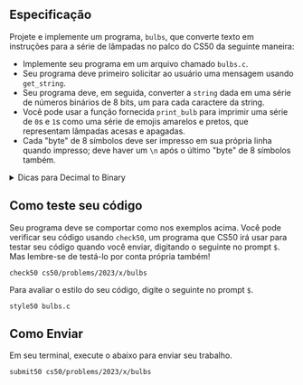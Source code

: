 ## Especificação

Projete e implemente um programa, `bulbs`, que converte texto em instruções para a série de lâmpadas no palco do CS50 da seguinte maneira:

- Implemente seu programa em um arquivo chamado `bulbs.c`.
- Seu programa deve primeiro solicitar ao usuário uma mensagem usando `get_string`.
- Seu programa deve, em seguida, converter a `string` dada em uma série de números binários de 8 bits, um para cada caractere da string.
- Você pode usar a função fornecida `print_bulb` para imprimir uma série de `0`s e `1`s como uma série de emojis amarelos e pretos, que representam lâmpadas acesas e apagadas.
- Cada "byte" de 8 símbolos deve ser impresso em sua própria linha quando impresso; deve haver um `\n` após o último "byte" de 8 símbolos também.

<details><summary>Dicas para Decimal to Binary</summary><p>Vamos caminhar por um exemplo com o número 4. Como você converteria 4 para binário? Comece considerando o bit mais à direita, aquele que, se ligado, adiciona 1 ao número que estamos representando. Você precisa que este bit seja ativado? Divida 4 por 2 para descobrir:</p>

<mjx-container class = "MathJax CtxtMenu_Attached_0" jax = "CHTML" display="true" justify="left" tabindex="0" ctxtmenu_counter="7" style="font-size: 113,1%; position: relative;"><mjx-math display="true" class="MJX-TEX" aria-hidden="true" style="margin-left: 0px;"><mjx-mn class="mjx-n"><mjx-c class="mjx-c34"></mjx-c></mjx-mn><mjx-texatom texclass="ORD"><mjx-mo class="mjx-n"><mjx-c class="mjx-c2F"></mjx-c></mjx-mo></mjx-texatom><mjx-mn class="mjx-n"><mjx-c class="mjx-c32"></mjx-c></mjx-mn><mjx-mo class="mjx-n" space="4"><mjx-c class="mjx-c3D"></mjx-c></mjx-mo><mjx-mn class="mjx-n" space="4"><mjx-c class="mjx-c32"></mjx-c></mjx-mn></mjx-math><mjx-assistive-mml unselectable="on" display="block"><math xmlns="http://www.w3.org/1998/Math/MathML" display="block"><mn>4</mn><mrow data-mjx-texclass="ORD"><mo>/</mo></mrow><mn>2</mn><mo>=</mo><mn>2</mn></math></mjx-assistive-mml></mjx-container>

<p>2 divide uniformemente em 4, o que nos diz que não há resto de 1 para se preocupar. Podemos deixar com segurança este bit mais à direita desligado, então:</p>

<div class="language-plaintext highlighter-rouge"><div class="highlight"><pre class="highlight"><code>0
</code></pre></div></div>

<p>E o bit precedente, agora, aquele que fica à esquerda deste bit que descobrimos? Para verificar, vamos seguir um processo semelhante, mas pegar de onde paramos. No passo anterior, dividimos 4 por 2 e obtivemos 2. Agora, o 2 divide uniformemente em 2? Divide, então não há resto 2 para se preocupar:</p>

<div class="language-plaintext highlighter-rouge"><div class="highlight"><pre class="highlight"><code>00
</code></pre></div></div>

<p>Vamos continuar ainda mais. Depois de dividir 2 por 2, restamos com 1. A divisão de 1 por 2 deixa um resto de 1. Isso significa que precisaremos ligar este bit:</p>

<div class="language-plaintext highlighter-rouge"><div class="highlight"><pre class="highlight"><code>100
</code></pre></div></div>

<p>E agora que dividimos nosso número para 0, não precisamos de mais bits para representá-lo. Note que descobrimos os bits para representar 4 na ordem oposta à qual precisamos imprimi-los: provavelmente precisaremos de uma estrutura que nos permita armazenar esses bits, para que possamos imprimi-los para frente mais tarde. E, é claro, em seu código real, você estará trabalhando com <code class="language-plaintext highlighter-rouge">char</code>s de 8 bits, então você vai querer antecipar quaisquer zeros necessários.</p>

<p>Quando se trata de verificar restos, o operador módulo(<code class= "language-plaintext highlighter-rouge">%</code>) pode ser útil! <code class="language-plaintext highlighter-rouge">4%2</code>, por exemplo, retorna 0, o que significa que 2 divide em 4 com um resto de 0.</p></details>


## Como teste seu código

Seu programa deve se comportar como nos exemplos acima. Você pode verificar seu código usando `check50`, um programa que CS50 irá usar para testar seu código quando você enviar, digitando o seguinte no prompt `$`. Mas lembre-se de testá-lo por conta própria também!

    check50 cs50/problems/2023/x/bulbs

Para avaliar o estilo do seu código, digite o seguinte no prompt `$`.

    style50 bulbs.c

## Como Enviar

Em seu terminal, execute o abaixo para enviar seu trabalho.

    submit50 cs50/problems/2023/x/bulbs